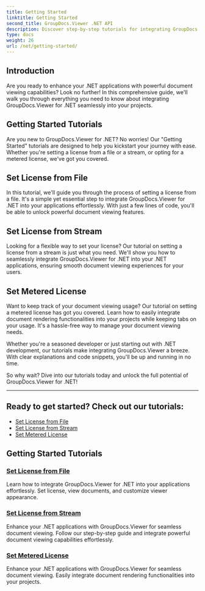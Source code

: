 ```yaml
---
title: Getting Started
linktitle: Getting Started
second_title: GroupDocs.Viewer .NET API
description: Discover step-by-step tutorials for integrating GroupDocs.Viewer for .NET seamlessly into your applications. Learn to set licenses and customize viewer appearance.
type: docs
weight: 26
url: /net/getting-started/
---
```


## Introduction

Are you ready to enhance your .NET applications with powerful document viewing capabilities? Look no further! In this comprehensive guide, we'll walk you through everything you need to know about integrating GroupDocs.Viewer for .NET seamlessly into your projects.

## Getting Started Tutorials

Are you new to GroupDocs.Viewer for .NET? No worries! Our "Getting Started" tutorials are designed to help you kickstart your journey with ease. Whether you're setting a license from a file or a stream, or opting for a metered license, we've got you covered.

## Set License from File

In this tutorial, we'll guide you through the process of setting a license from a file. It's a simple yet essential step to integrate GroupDocs.Viewer for .NET into your applications effortlessly. With just a few lines of code, you'll be able to unlock powerful document viewing features.

## Set License from Stream

Looking for a flexible way to set your license? Our tutorial on setting a license from a stream is just what you need. We'll show you how to seamlessly integrate GroupDocs.Viewer for .NET into your .NET applications, ensuring smooth document viewing experiences for your users.

## Set Metered License

Want to keep track of your document viewing usage? Our tutorial on setting a metered license has got you covered. Learn how to easily integrate document rendering functionalities into your projects while keeping tabs on your usage. It's a hassle-free way to manage your document viewing needs.

Whether you're a seasoned developer or just starting out with .NET development, our tutorials make integrating GroupDocs.Viewer a breeze. With clear explanations and code snippets, you'll be up and running in no time.

So why wait? Dive into our tutorials today and unlock the full potential of GroupDocs.Viewer for .NET!

---

## Ready to get started? Check out our tutorials:

- [Set License from File](./set-license-from-file/)
- [Set License from Stream](./set-license-from-stream/)
- [Set Metered License](./set-metered-license/)

## Getting Started Tutorials
### [Set License from File](./set-license-from-file/)
Learn how to integrate GroupDocs.Viewer for .NET into your applications effortlessly. Set license, view documents, and customize viewer appearance.
### [Set License from Stream](./set-license-from-stream/)
Enhance your .NET applications with GroupDocs.Viewer for seamless document viewing. Follow our step-by-step guide and integrate powerful document viewing capabilities effortlessly.
### [Set Metered License](./set-metered-license/)
Enhance your .NET applications with GroupDocs.Viewer for seamless document viewing. Easily integrate document rendering functionalities into your projects.